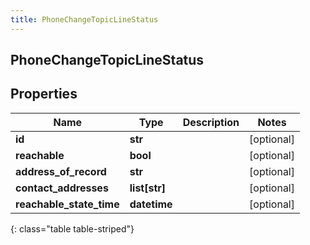 ```yaml
---
title: PhoneChangeTopicLineStatus
---
```

## PhoneChangeTopicLineStatus

## Properties

|Name | Type | Description | Notes|
|------------ | ------------- | ------------- | -------------|
| **id** | **str** |  | [optional] |
| **reachable** | **bool** |  | [optional] |
| **address_of_record** | **str** |  | [optional] |
| **contact_addresses** | **list[str]** |  | [optional] |
| **reachable_state_time** | **datetime** |  | [optional] |
{: class="table table-striped"}


